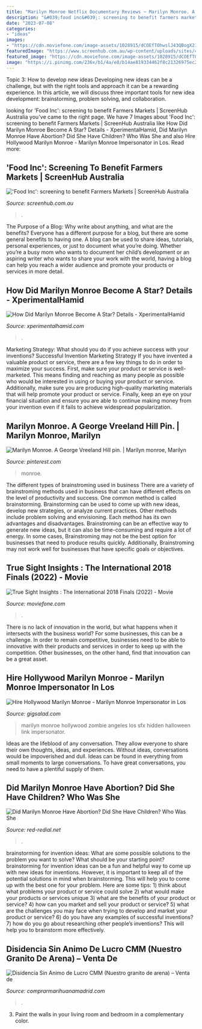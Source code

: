 ```yaml
---
title: "Marilyn Monroe Netflix Documentary Reviews ~ Marilyn Monroe. A George Vreeland Hill Pin."
description: "&#039;food inc&#039;: screening to benefit farmers markets"
date: "2023-07-08"
categories:
- "ideas"
images:
- "https://cdn.moviefone.com/image-assets/1028915/dCOEfTOhwslJ43QBogX211JU9OT.jpg?d=360x540&amp;q=80"
featuredImage: "https://www.screenhub.com.au/wp-content/uploads/sites/4/2022/10/age-of-rage-1155x770-1.jpg?resize=300"
featured_image: "https://cdn.moviefone.com/image-assets/1028915/dCOEfTOhwslJ43QBogX211JU9OT.jpg?d=360x540&amp;q=80"
image: "https://i.pinimg.com/236x/b1/4a/e8/b14ae819334462f8c21326975ec26704--jean-harlow-classic-hollywood.jpg?nii=t"
---
```



Topic 3: How to develop new ideas
Developing new ideas can be a challenge, but with the right tools and approach it can be a rewarding experience. In this article, we will discuss three important tools for new idea development: brainstorming, problem solving, and collaboration.

	

		
looking for &#039;Food Inc&#039;: screening to benefit Farmers Markets | ScreenHub Australia you've came to the right page. We have 7 Images about &#039;Food Inc&#039;: screening to benefit Farmers Markets | ScreenHub Australia like How Did Marilyn Monroe Become A Star? Details - XperimentalHamid, Did Marilyn Monroe Have Abortion? Did She Have Children? Who Was She and also Hire Hollywood Marilyn Monroe - Marilyn Monroe Impersonator in Los. Read more:
		
    
## &#039;Food Inc&#039;: Screening To Benefit Farmers Markets | ScreenHub Australia

<img loading=lazy src="https://www.screenhub.com.au/wp-content/uploads/sites/4/2022/10/age-of-rage-1155x770-1.jpg?resize=300" onerror="this.onerror=null;this.src='https://tse4.mm.bing.net/th?id=OIP.E5VmIF51UH6G8TWtXlnkhAHaE8&amp;pid=15.1';" alt="&#039;Food Inc&#039;: screening to benefit Farmers Markets | ScreenHub Australia">

_Source: screenhub.com.au_

>. 

	

The Purpose of a Blog: Why write about anything, and what are the benefits?
Everyone has a different purpose for a blog, but there are some general benefits to having one. A blog can be used to share ideas, tutorials, personal experiences, or just to document what you’re doing. Whether you’re a busy mom who wants to document her child’s development or an aspiring writer who wants to share your work with the world, having a blog can help you reach a wider audience and promote your products or services in more detail.

    
## How Did Marilyn Monroe Become A Star? Details - XperimentalHamid

<img loading=lazy src="https://i0.wp.com/xperimentalhamid.com/wp-content/uploads/2022/09/Marilyn-Monroe-1.png?w=1300&amp;ssl=1" onerror="this.onerror=null;this.src='https://tse4.mm.bing.net/th?id=OIP.62MLwfMioIFWiKbfcqZPlAHaEj&amp;pid=15.1';" alt="How Did Marilyn Monroe Become A Star? Details - XperimentalHamid">

_Source: xperimentalhamid.com_

>. 

	

Marketing Strategy: What should you do if you achieve success with your inventions?
Successful Invention Marketing Strategy
If you have invented a valuable product or service, there are a few key things to do in order to maximize your success. First, make sure your product or service is well-marketed. This means finding and reaching as many people as possible who would be interested in using or buying your product or service. Additionally, make sure you are producing high-quality marketing materials that will help promote your product or service. Finally, keep an eye on your financial situation and ensure you are able to continue making money from your invention even if it fails to achieve widespread popularization.

    
## Marilyn Monroe. A George Vreeland Hill Pin. | Marilyn Monroe, Marilyn

<img loading=lazy src="https://i.pinimg.com/236x/b1/4a/e8/b14ae819334462f8c21326975ec26704--jean-harlow-classic-hollywood.jpg?nii=t" onerror="this.onerror=null;this.src='https://tse4.mm.bing.net/th?id=OIP.qR3sjCU8vSSowFlMivFZfwAAAA&amp;pid=15.1';" alt="Marilyn Monroe. A George Vreeland Hill pin. | Marilyn monroe, Marilyn">

_Source: pinterest.com_

>monroe. 

	

The different types of brainstroming used in business
There are a variety of brainstroming methods used in business that can have different effects on the level of productivity and success. One common method is called brainstorming. Brainstorming can be used to come up with new ideas, develop new strategies, or analyze current practices. Other methods include problem solving and envisioning. Each method has its own advantages and disadvantages.
Brainstroming can be an effective way to generate new ideas, but it can also be time-consuming and require a lot of energy. In some cases, Brainstroming may not be the best option for businesses that need to produce results quickly. Additionally, Brainstroming may not work well for businesses that have specific goals or objectives.

    
## True Sight Insights : The International 2018 Finals (2022) - Movie

<img loading=lazy src="https://cdn.moviefone.com/image-assets/1028915/dCOEfTOhwslJ43QBogX211JU9OT.jpg?d=360x540&amp;q=80" onerror="this.onerror=null;this.src='https://tse2.mm.bing.net/th?id=OIP.z9r2NLjOw2fPdLL_BfwPhAFoIc&amp;pid=15.1';" alt="True Sight Insights : The International 2018 Finals (2022) - Movie">

_Source: moviefone.com_

>. 

	

There is no lack of innovation in the world, but what happens when it intersects with the business world? For some businesses, this can be a challenge. In order to remain competitive, businesses need to be able to innovative with their products and services in order to keep up with the competition. Other businesses, on the other hand, find that innovation can be a great asset.

    
## Hire Hollywood Marilyn Monroe - Marilyn Monroe Impersonator In Los

<img loading=lazy src="https://s3.amazonaws.com/gigsalad_media/h/hollywood_marilyn_monroe_los_angeles/574e93e8a1662.jpg" onerror="this.onerror=null;this.src='https://tse3.mm.bing.net/th?id=OIP.jDpJrb1teJker0k0mx3gJwHaHa&amp;pid=15.1';" alt="Hire Hollywood Marilyn Monroe - Marilyn Monroe Impersonator in Los">

_Source: gigsalad.com_

>marilyn monroe hollywood zombie angeles los sfx hidden halloween link impersonator. 

	

Ideas are the lifeblood of any conversation. They allow everyone to share their own thoughts, ideas, and experiences. Without ideas, conversations would be impoverished and dull. Ideas can be found in everything from small moments to large conversations. To have great conversations, you need to have a plentiful supply of them.

    
## Did Marilyn Monroe Have Abortion? Did She Have Children? Who Was She

<img loading=lazy src="https://www.red-redial.net/wp-content/uploads/2022/09/Latest-News-Did-Marilyn-Monroe-Have-Abortion.jpg" onerror="this.onerror=null;this.src='https://tse2.mm.bing.net/th?id=OIP.qO2FzPTUdTy3_I2ERvigHwHaD8&amp;pid=15.1';" alt="Did Marilyn Monroe Have Abortion? Did She Have Children? Who Was She">

_Source: red-redial.net_

>. 

	

brainstorming for invention ideas: What are some possible solutions to the problem you want to solve? What should be your starting point?
brainstorming for invention ideas can be a fun and helpful way to come up with new ideas for inventions. However, it is important to keep all of the potential solutions in mind when brainstorming. This will help you to come up with the best one for your problem. Here are some tips: 1) think about what problems your product or service could solve 2) what would make your products or services unique 3) what are the benefits of your product or service? 4) how can you market and sell your product or service? 5) what are the challenges you may face when trying to develop and market your product or service? 6) do you have any examples of successful inventions? 7) how do you go about researching other people’s inventions? This will help you to brainstorm more effectively.

    
## Disidencia Sin Animo De Lucro CMM (Nuestro Granito De Arena) – Venta De

<img loading=lazy src="https://1.bp.blogspot.com/-ub87B3JoVwU/X7wpji2OXRI/AAAAAAAApWM/HEV0swhg1Egle-VhFHi25COGVOdNhRtlQCLcBGAsYHQ/s16000/Coat_of_arms_of_the_Sahrawi_Arab_Democratic_Republic.svg.png" onerror="this.onerror=null;this.src='https://tse3.mm.bing.net/th?id=OIP.3uaAIx1ncFoIQnJOCjiGxAHaIF&amp;pid=15.1';" alt="Disidencia Sin Animo de Lucro CMM (Nuestro granito de arena) – Venta de">

_Source: comprarmarihuanamadrid.com_

>. 

	

3. Paint the walls in your living room and bedroom in a complementary color. 

